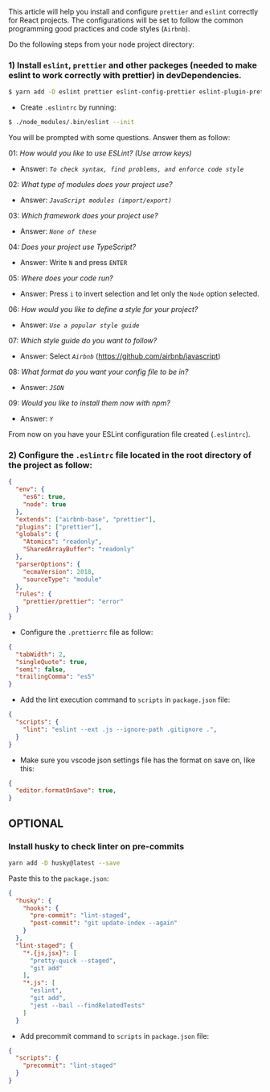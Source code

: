 This article will help you install and configure `prettier` and `eslint` correctly for React projects. The configurations will be set to follow the common programming good practices and code styles (`Airbnb`).

Do the following steps from your node project directory:

### 1) Install `eslint`, `prettier` and other packeges (needed to make eslint to work correctly with prettier) in devDependencies.

```bash
$ yarn add -D eslint prettier eslint-config-prettier eslint-plugin-prettier --save
```

- Create `.eslintrc` by running:

```bash
$ ./node_modules/.bin/eslint --init
```

You will be prompted with some questions. Answer them as follow:

01: _How would you like to use ESLint? (Use arrow keys)_

- Answer: _`To check syntax, find problems, and enforce code style`_

02: _What type of modules does your project use?_

- Answer: _`JavaScript modules (import/export)`_

03: _Which framework does your project use?_

- Answer: _`None of these`_

04: _Does your project use TypeScript?_

- Answer: Write `N` and press `ENTER`

05: _Where does your code run?_

- Answer: Press `i` to invert selection and let only the `Node` option selected.

06: _How would you like to define a style for your project?_

- Answer: _`Use a popular style guide`_

07: _Which style guide do you want to follow?_

- Answer: Select _`Airbnb`_ (https://github.com/airbnb/javascript)

08: _What format do you want your config file to be in?_

- Answer: _`JSON`_

09: _Would you like to install them now with npm?_

- Answer: _`Y`_

From now on you have your ESLint configuration file created (`.eslintrc`).

### 2) Configure the `.eslintrc` file located in the root directory of the project as follow:

```JSON
{
  "env": {
    "es6": true,
    "node": true
  },
  "extends": ["airbnb-base", "prettier"],
  "plugins": ["prettier"],
  "globals": {
    "Atomics": "readonly",
    "SharedArrayBuffer": "readonly"
  },
  "parserOptions": {
    "ecmaVersion": 2018,
    "sourceType": "module"
  },
  "rules": {
    "prettier/prettier": "error"
  }
}
```

- Configure the `.prettierrc` file as follow:

```JSON
{
  "tabWidth": 2,
  "singleQuote": true,
  "semi": false,
  "trailingComma": "es5"
}
```

- Add the lint execution command to `scripts` in `package.json` file:

```JSON
{
  "scripts": {
    "lint": "eslint --ext .js --ignore-path .gitignore .",
  }
}
```


- Make sure you vscode json settings file has the format on save on, like this:

```JSON
{
  "editor.formatOnSave": true,
}
```

## OPTIONAL

### Install husky to check linter on pre-commits

```bash
yarn add -D husky@latest --save
```

Paste this to the `package.json`:

```JSON
{
  "husky": {
    "hooks": {
      "pre-commit": "lint-staged",
      "post-commit": "git update-index --again"
    }
  },
  "lint-staged": {
    "*.{js,jsx}": [
      "pretty-quick --staged",
      "git add"
    ],
    "*.js": [
      "eslint",
      "git add",
      "jest --bail --findRelatedTests"
    ]
  }
```

- Add precommit command to `scripts` in `package.json` file:

```JSON
{
  "scripts": {
    "precommit": "lint-staged"
  }
}
```
